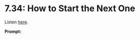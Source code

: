 # 7.34: How to Start the Next One 

Listen [here](http://www.writingexcuses.com/2012/08/19/writing-excuses-7-34-how-to-start-the-next-one/). 

**Prompt:** <strong></strong>